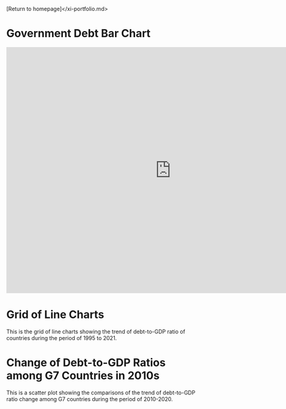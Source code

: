 [Return to homepage]</xi-portfolio.md>

# Government Debt Bar Chart 
<iframe src="https://data.oecd.org/chart/6Ob1" width="860" height="645" style="border: 0" mozallowfullscreen="true" webkitallowfullscreen="true" allowfullscreen="true"><a href="https://data.oecd.org/chart/6Ob1" target="_blank">OECD Chart: General government debt, Total, % of GDP, Annual, 2020</a></iframe>

# Grid of Line Charts
This is the grid of line charts showing the trend of debt-to-GDP ratio of countries during the period of 1995 to 2021.
<div class="flourish-embed flourish-chart" data-src="visualisation/11141746"><script src="https://public.flourish.studio/resources/embed.js"></script></div>

# Change of Debt-to-GDP Ratios among G7 Countries in 2010s
This is a scatter plot showing the comparisons of the trend of debt-to-GDP ratio change among G7 countries during the period of 2010-2020.
<div class="flourish-embed flourish-scatter" data-src="visualisation/11142140"><script src="https://public.flourish.studio/resources/embed.js"></script></div>
